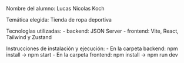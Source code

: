 Nombre del alumno: Lucas Nicolas Koch


Temática elegida: Tienda de ropa deportiva


Tecnologías utilizadas: 
      - backend: JSON Server
      - frontend: Vite, React, Tailwind y Zustand


Instrucciones de instalación y ejecución:
     - En la carpeta backend: npm install -> npm start
     - En la carpeta frontend: npm install -> npm run dev
